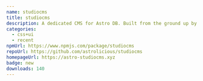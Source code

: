 ```yaml
---
name: studiocms
title: studiocms
description: A dedicated CMS for Astro DB. Built from the ground up by the Astro community.
categories:
  - css+ui
  - recent
npmUrl: https://www.npmjs.com/package/studiocms
repoUrl: https://github.com/astrolicious/studiocms
homepageUrl: https://astro-studiocms.xyz
badge: new
downloads: 140
---
```

